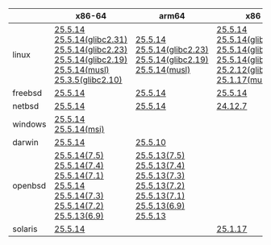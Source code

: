 ||x86-64|arm64|x86|ppc64le|armv7|armel|
| --- | --- | --- | --- | --- | --- | --- |
|linux|[25.5.14](https://github.com/roswell/sbcl_head/releases/download/25.5.14/sbcl-25.5.14-x86-64-linux-binary.tar.bz2)<br />[25.5.14(glibc2.31)](https://github.com/roswell/sbcl_head/releases/download/25.5.14/sbcl-25.5.14-x86-64-linux-glibc2.31-binary.tar.bz2)<br />[25.5.14(glibc2.23)](https://github.com/roswell/sbcl_head/releases/download/25.5.14/sbcl-25.5.14-x86-64-linux-glibc2.23-binary.tar.bz2)<br />[25.5.14(glibc2.19)](https://github.com/roswell/sbcl_head/releases/download/25.5.14/sbcl-25.5.14-x86-64-linux-glibc2.19-binary.tar.bz2)<br />[25.5.14(musl)](https://github.com/roswell/sbcl_head/releases/download/25.5.14/sbcl-25.5.14-x86-64-linux-musl-binary.tar.bz2)<br />[25.3.5(glibc2.10)](https://github.com/roswell/sbcl_head/releases/download/25.3.5/sbcl-25.3.5-x86-64-linux-glibc2.10-binary.tar.bz2)<br />|[25.5.14](https://github.com/roswell/sbcl_head/releases/download/25.5.14/sbcl-25.5.14-arm64-linux-binary.tar.bz2)<br />[25.5.14(glibc2.23)](https://github.com/roswell/sbcl_head/releases/download/25.5.14/sbcl-25.5.14-arm64-linux-glibc2.23-binary.tar.bz2)<br />[25.5.14(glibc2.19)](https://github.com/roswell/sbcl_head/releases/download/25.5.14/sbcl-25.5.14-arm64-linux-glibc2.19-binary.tar.bz2)<br />[25.5.14(musl)](https://github.com/roswell/sbcl_head/releases/download/25.5.14/sbcl-25.5.14-arm64-linux-musl-binary.tar.bz2)<br />|[25.5.14](https://github.com/roswell/sbcl_head/releases/download/25.5.14/sbcl-25.5.14-x86-linux-binary.tar.bz2)<br />[25.5.14(glibc2.31)](https://github.com/roswell/sbcl_head/releases/download/25.5.14/sbcl-25.5.14-x86-linux-glibc2.31-binary.tar.bz2)<br />[25.5.14(glibc2.23)](https://github.com/roswell/sbcl_head/releases/download/25.5.14/sbcl-25.5.14-x86-linux-glibc2.23-binary.tar.bz2)<br />[25.5.14(glibc2.19)](https://github.com/roswell/sbcl_head/releases/download/25.5.14/sbcl-25.5.14-x86-linux-glibc2.19-binary.tar.bz2)<br />[25.2.12(glibc2.10)](https://github.com/roswell/sbcl_head/releases/download/25.2.12/sbcl-25.2.12-x86-linux-glibc2.10-binary.tar.bz2)<br />[25.1.17(musl)](https://github.com/roswell/sbcl_head/releases/download/25.1.17/sbcl-25.1.17-x86-linux-musl-binary.tar.bz2)<br />|[25.5.14](https://github.com/roswell/sbcl_head/releases/download/25.5.14/sbcl-25.5.14-ppc64le-linux-binary.tar.bz2)<br />[25.5.14(glibc2.23)](https://github.com/roswell/sbcl_head/releases/download/25.5.14/sbcl-25.5.14-ppc64le-linux-glibc2.23-binary.tar.bz2)<br />[25.5.14(glibc2.19)](https://github.com/roswell/sbcl_head/releases/download/25.5.14/sbcl-25.5.14-ppc64le-linux-glibc2.19-binary.tar.bz2)<br />|[25.5.13](https://github.com/roswell/sbcl_head/releases/download/25.5.13/sbcl-25.5.13-armv7-linux-binary.tar.bz2)<br />|[25.1.17](https://github.com/roswell/sbcl_head/releases/download/25.1.17/sbcl-25.1.17-armel-linux-binary.tar.bz2)<br />|
|freebsd|[25.5.14](https://github.com/roswell/sbcl_head/releases/download/25.5.14/sbcl-25.5.14-x86-64-freebsd-binary.tar.bz2)<br />|[25.5.14](https://github.com/roswell/sbcl_head/releases/download/25.5.14/sbcl-25.5.14-arm64-freebsd-binary.tar.bz2)<br />|[25.5.14](https://github.com/roswell/sbcl_head/releases/download/25.5.14/sbcl-25.5.14-x86-freebsd-binary.tar.bz2)<br />||||
|netbsd|[25.5.14](https://github.com/roswell/sbcl_head/releases/download/25.5.14/sbcl-25.5.14-x86-64-netbsd-binary.tar.bz2)<br />|[25.5.14](https://github.com/roswell/sbcl_head/releases/download/25.5.14/sbcl-25.5.14-arm64-netbsd-binary.tar.bz2)<br />|[24.12.7](https://github.com/roswell/sbcl_head/releases/download/24.12.7/sbcl-24.12.7-x86-netbsd-binary.tar.bz2)<br />||||
|windows|[25.5.14](https://github.com/roswell/sbcl_head/releases/download/25.5.14/sbcl-25.5.14-x86-64-windows-binary.tar.bz2)<br />[25.5.14(msi)](https://github.com/roswell/sbcl_head/releases/download/25.5.14/sbcl-25.5.14-x86-64-windows-binary.msi)<br />||||||
|darwin|[25.5.14](https://github.com/roswell/sbcl_head/releases/download/25.5.14/sbcl-25.5.14-x86-64-darwin-binary.tar.bz2)<br />|[25.5.10](https://github.com/roswell/sbcl_head/releases/download/25.5.10/sbcl-25.5.10-arm64-darwin-binary.tar.bz2)<br />|||||
|openbsd|[25.5.14(7.5)](https://github.com/roswell/sbcl_head/releases/download/25.5.14/sbcl-25.5.14-x86-64-openbsd-7.5-binary.tar.bz2)<br />[25.5.14(7.4)](https://github.com/roswell/sbcl_head/releases/download/25.5.14/sbcl-25.5.14-x86-64-openbsd-7.4-binary.tar.bz2)<br />[25.5.14(7.1)](https://github.com/roswell/sbcl_head/releases/download/25.5.14/sbcl-25.5.14-x86-64-openbsd-7.1-binary.tar.bz2)<br />[25.5.14](https://github.com/roswell/sbcl_head/releases/download/25.5.14/sbcl-25.5.14-x86-64-openbsd-binary.tar.bz2)<br />[25.5.14(7.3)](https://github.com/roswell/sbcl_head/releases/download/25.5.14/sbcl-25.5.14-x86-64-openbsd-7.3-binary.tar.bz2)<br />[25.5.14(7.2)](https://github.com/roswell/sbcl_head/releases/download/25.5.14/sbcl-25.5.14-x86-64-openbsd-7.2-binary.tar.bz2)<br />[25.5.13(6.9)](https://github.com/roswell/sbcl_head/releases/download/25.5.13/sbcl-25.5.13-x86-64-openbsd-6.9-binary.tar.bz2)<br />|[25.5.13(7.5)](https://github.com/roswell/sbcl_head/releases/download/25.5.13/sbcl-25.5.13-arm64-openbsd-7.5-binary.tar.bz2)<br />[25.5.13(7.4)](https://github.com/roswell/sbcl_head/releases/download/25.5.13/sbcl-25.5.13-arm64-openbsd-7.4-binary.tar.bz2)<br />[25.5.13(7.3)](https://github.com/roswell/sbcl_head/releases/download/25.5.13/sbcl-25.5.13-arm64-openbsd-7.3-binary.tar.bz2)<br />[25.5.13(7.2)](https://github.com/roswell/sbcl_head/releases/download/25.5.13/sbcl-25.5.13-arm64-openbsd-7.2-binary.tar.bz2)<br />[25.5.13(7.1)](https://github.com/roswell/sbcl_head/releases/download/25.5.13/sbcl-25.5.13-arm64-openbsd-7.1-binary.tar.bz2)<br />[25.5.13(6.9)](https://github.com/roswell/sbcl_head/releases/download/25.5.13/sbcl-25.5.13-arm64-openbsd-6.9-binary.tar.bz2)<br />[25.5.13](https://github.com/roswell/sbcl_head/releases/download/25.5.13/sbcl-25.5.13-arm64-openbsd-binary.tar.bz2)<br />|||||
|solaris|[25.5.14](https://github.com/roswell/sbcl_head/releases/download/25.5.14/sbcl-25.5.14-x86-64-solaris-binary.tar.bz2)<br />||[25.1.17](https://github.com/roswell/sbcl_head/releases/download/25.1.17/sbcl-25.1.17-x86-solaris-binary.tar.bz2)<br />||||
